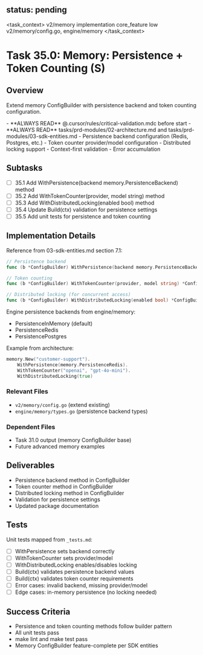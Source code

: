 ## status: pending

<task_context>
<domain>v2/memory</domain>
<type>implementation</type>
<scope>core_feature</scope>
<complexity>low</complexity>
<dependencies>v2/memory/config.go, engine/memory</dependencies>
</task_context>

# Task 35.0: Memory: Persistence + Token Counting (S)

## Overview

Extend memory ConfigBuilder with persistence backend and token counting configuration.

<critical>
- **ALWAYS READ** @.cursor/rules/critical-validation.mdc before start
- **ALWAYS READ** tasks/prd-modules/02-architecture.md and tasks/prd-modules/03-sdk-entities.md
</critical>

<requirements>
- Persistence backend configuration (Redis, Postgres, etc.)
- Token counter provider/model configuration
- Distributed locking support
- Context-first validation
- Error accumulation
</requirements>

## Subtasks

- [ ] 35.1 Add WithPersistence(backend memory.PersistenceBackend) method
- [ ] 35.2 Add WithTokenCounter(provider, model string) method
- [ ] 35.3 Add WithDistributedLocking(enabled bool) method
- [ ] 35.4 Update Build(ctx) validation for persistence settings
- [ ] 35.5 Add unit tests for persistence and token counting

## Implementation Details

Reference from 03-sdk-entities.md section 7.1:

```go
// Persistence backend
func (b *ConfigBuilder) WithPersistence(backend memory.PersistenceBackend) *ConfigBuilder

// Token counting
func (b *ConfigBuilder) WithTokenCounter(provider, model string) *ConfigBuilder

// Distributed locking (for concurrent access)
func (b *ConfigBuilder) WithDistributedLocking(enabled bool) *ConfigBuilder
```

Engine persistence backends from engine/memory:
- PersistenceInMemory (default)
- PersistenceRedis
- PersistencePostgres

Example from architecture:
```go
memory.New("customer-support").
    WithPersistence(memory.PersistenceRedis).
    WithTokenCounter("openai", "gpt-4o-mini").
    WithDistributedLocking(true)
```

### Relevant Files

- `v2/memory/config.go` (extend existing)
- `engine/memory/types.go` (persistence backend types)

### Dependent Files

- Task 31.0 output (memory ConfigBuilder base)
- Future advanced memory examples

## Deliverables

- Persistence backend method in ConfigBuilder
- Token counter method in ConfigBuilder
- Distributed locking method in ConfigBuilder
- Validation for persistence settings
- Updated package documentation

## Tests

Unit tests mapped from `_tests.md`:

- [ ] WithPersistence sets backend correctly
- [ ] WithTokenCounter sets provider/model
- [ ] WithDistributedLocking enables/disables locking
- [ ] Build(ctx) validates persistence backend values
- [ ] Build(ctx) validates token counter requirements
- [ ] Error cases: invalid backend, missing provider/model
- [ ] Edge cases: in-memory persistence (no locking needed)

## Success Criteria

- Persistence and token counting methods follow builder pattern
- All unit tests pass
- make lint and make test pass
- Memory ConfigBuilder feature-complete per SDK entities
